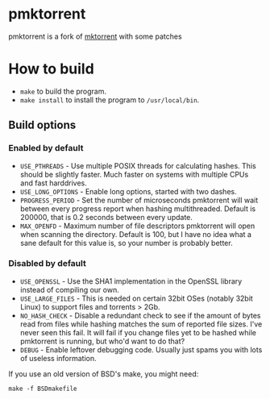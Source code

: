 # pmktorrent
pmktorrent is a fork of [mktorrent](https://github.com/Rudde/mktorrent) with some patches

# How to build
- `make` to build the program.
- `make install` to install the program to `/usr/local/bin`.

## Build options

### Enabled by default
- `USE_PTHREADS` - Use multiple POSIX threads for calculating hashes. This should be slightly faster. Much faster on systems with multiple CPUs and fast harddrives.
- `USE_LONG_OPTIONS` - Enable long options, started with two dashes.
- `PROGRESS_PERIOD` - Set the number of microseconds pmktorrent will wait between every progress report when hashing multithreaded. Default is 200000, that is 0.2 seconds between every update.
- `MAX_OPENFD` - Maximum number of file descriptors pmktorrent will open when scanning the directory. Default is 100, but I have no idea what a sane default for this value is, so your number is probably better.

### Disabled by default
- `USE_OPENSSL` - Use the SHA1 implementation in the OpenSSL library instead of compiling our own.
- `USE_LARGE_FILES` - This is needed on certain 32bit OSes (notably 32bit Linux) to support files and torrents > 2Gb.
- `NO_HASH_CHECK` - Disable a redundant check to see if the amount of bytes read from files while hashing matches the sum of reported file sizes. I've never seen this fail. It will fail if you change files yet to be hashed while pmktorrent is running, but who'd want to do that?
- `DEBUG` - Enable leftover debugging code. Usually just spams you with lots of useless information.

If you use an old version of BSD's make, you might need:

`make -f BSDmakefile`
